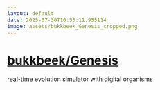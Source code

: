 ```yaml
---
layout: default
date: 2025-07-30T10:53:11.955114
image: assets/bukkbeek_Genesis_cropped.png
---
```


# [bukkbeek/Genesis](https://github.com/bukkbeek/Genesis)

real-time evolution simulator with digital organisms
